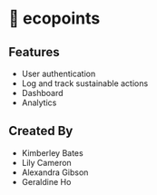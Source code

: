 # 🌱 ecopoints

## Features
- User authentication
- Log and track sustainable actions
- Dashboard
- Analytics

## Created By
- Kimberley Bates
- Lily Cameron
- Alexandra Gibson
- Geraldine Ho

